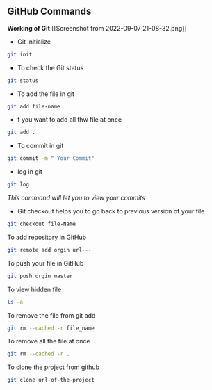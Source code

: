 ## GitHub Commands

**Working of Git**
[[Screenshot from 2022-09-07 21-08-32.png]]


- Git Initialize
```bash
git init 
```

- To check the Git status
```bash
git status
```

- To add the file in git 
```bash
git add file-name
```

- f you want to add all thw file at once 
```bash
git add .
```

- To commit in git
```bash
git commit -m " Your Commit"
```

- log in git 
```bash
git log
```
*This command will let you to view your commits*

- Git checkout helps you to go back to previous version of your file 
```bash
git checkout file-Name
```

To add repository in GitHub
```bash
git remote add orgin url---
```

To push your file in GitHub
```bash
git push orgin master
```

To view hidden file
```bash
ls -a
```

To remove the file from git add 
```bash
git rm --cached -r file_name
```

To remove all the file at once 
```bash
git rm --cached -r .
```

To clone the project from github
```bash
git clone url-of-the-project
```
